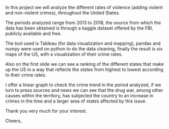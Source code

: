 In this project we will analyze the different rates of violence (adding violent and non-violent crimes), throughout the United States.

The periods analyzed range from 2013 to 2018, the source from which the data has been obtained is through a kaggle dataset offered by the FBI, publicly available and free.

The tool used is Tableau (for data visualization and mapping), pandas and numpy were used on python to do the data cleaning, finally the result is six maps of the US, with a visualization of their crime rates.

Also on the first slide we can see a ranking of the different states that make up the US in a way that reflects the states from highest to lowest according to their crime rates.

I offer a linear graph to check the crime trend in the period analyzed, if we turn to press sources and news we can see that the drug war, among other causes within the territory, has subjected the country to an increase in crimes in the time and a larger area of ​​states affected by this issue.

Thank you very much for your interest.

Cheers,